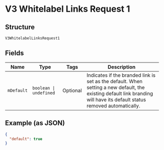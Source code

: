 
# V3 Whitelabel Links Request 1

## Structure

`V3WhitelabelLinksRequest1`

## Fields

| Name | Type | Tags | Description |
|  --- | --- | --- | --- |
| `mDefault` | `boolean \| undefined` | Optional | Indicates if the branded link is set as the default. When setting a new default, the existing default link branding will have its default status removed automatically. |

## Example (as JSON)

```json
{
  "default": true
}
```

